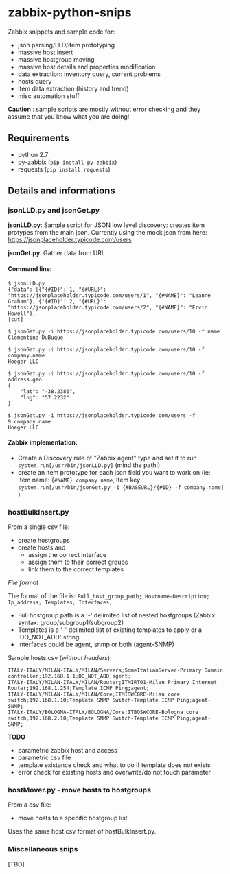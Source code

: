 # zabbix-python-snips

Zabbix snippets and sample code for:

- json parsing/LLD/item prototyping
- massive host insert
- massive hostgroup moving
- massive host details and properties modification 
- data extraction: inventory query, current problems
- hosts query
- item data extraction (history and trend)
- misc automation stuff

**Caution** : sample scripts are mostly without error checking and they assume that you know what you are doing!


## Requirements

- python 2.7
- py-zabbix (`pip install py-zabbix`)
- requests (`pip install requests`)

## Details and informations


### jsonLLD.py and jsonGet.py

**jsonLLD.py**: Sample script for JSON low level discovery: creates item protypes from the main json.
Currently using the mock json from here: https://jsonplaceholder.typicode.com/users

**jsonGet.py**: Gather data from URL




#### Command line:
```
$ jsonLLD.py
{"data": [{"{#ID}": 1, "{#URL}": "https://jsonplaceholder.typicode.com/users/1", "{#NAME}": "Leanne Graham"}, {"{#ID}": 2, "{#URL}": "https://jsonplaceholder.typicode.com/users/2", "{#NAME}": "Ervin Howell"},
[cut]
```

```
$ jsonGet.py -i https://jsonplaceholder.typicode.com/users/10 -f name
Clementina DuBuque

$ jsonGet.py -i https://jsonplaceholder.typicode.com/users/10 -f company.name
Hoeger LLC

$ jsonGet.py -i https://jsonplaceholder.typicode.com/users/10 -f address.geo
{
    "lat": "-38.2386",
    "lng": "57.2232"
}

$ jsonGet.py -i https://jsonplaceholder.typicode.com/users -f 9.company.name
Hoeger LLC

```

#### Zabbix implementation: 
- Create a Discovery rule of "Zabbix agent" type and set it to run `system.run[/usr/bin/jsonLLD.py]` (mind the path!)
- create an item prototype for each json field you want to work on (ie: Item name: `{#NAME} company name`, Item key `system.run[/usr/bin/jsonGet.py -i {#BASEURL}/{#ID} -f company.name]` )


### hostBulkInsert.py

From a single csv file:
- create hostgroups
- create hosts and
    - assign the correct interface
    - assign them to their correct groups
    - link them to the correct templates


*File format*

The format of the file is: `Full_host_group_path; Hostname-Description; Ip_address; Templates; Interfaces;`

- Full hostgroup path is a '-' delimited list of nested hostgroups (Zabbix syntax: group/subgroup1/subgroup2)
- Templates is a '-' delimited list of existing templates to apply or a 'DO_NOT_ADD' string
- Interfaces could be agent, snmp or both (agent-SNMP)


Sample hosts.csv (*without headers*):

```
ITALY-ITALY/MILAN-ITALY/MILAN/Servers;SomeItalianServer-Primary Domain controller;192.168.1.1;DO_NOT_ADD;agent;
ITALY-ITALY/MILAN-ITALY/MILAN/Router;ITMIRT01-Milan Primary Internet Router;192.168.1.254;Template ICMP Ping;agent;
ITALY-ITALY/MILAN-ITALY/MILAN/Core;ITMISWCORE-Milan core switch;192.168.1.10;Template SNMP Switch-Template ICMP Ping;agent-SNMP;
ITALY-ITALY/BOLOGNA-ITALY/BOLOGNA/Core;ITBOSWCORE-Bologna core switch;192.168.2.10;Template SNMP Switch-Template ICMP Ping;agent-SNMP;
```

**TODO**
- parametric zabbix host and access
- parametric csv file
- template existance check and what to do if template does not exists
- error check for existing hosts and overwrite/do not touch parameter


### hostMover.py - move hosts to hostgroups

From a csv file:
- move hosts to a specific hostgroup list

Uses the same host.csv format of hostBulkInsert.py.


### Miscellaneous snips
    
[TBD]



